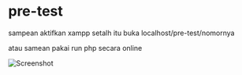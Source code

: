 # pre-test

sampean aktifkan xampp setalh itu buka localhost/pre-test/nomornya

atau samean pakai run php secara online 

![Screenshot](assets/no1.jpg)
